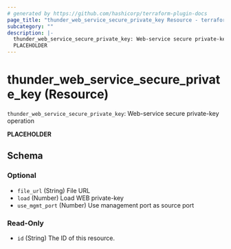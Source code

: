 ```yaml
---
# generated by https://github.com/hashicorp/terraform-plugin-docs
page_title: "thunder_web_service_secure_private_key Resource - terraform-provider-thunder"
subcategory: ""
description: |-
  thunder_web_service_secure_private_key: Web-service secure private-key operation
  PLACEHOLDER
---
```


# thunder_web_service_secure_private_key (Resource)

`thunder_web_service_secure_private_key`: Web-service secure private-key operation

__PLACEHOLDER__



<!-- schema generated by tfplugindocs -->
## Schema

### Optional

- `file_url` (String) File URL
- `load` (Number) Load WEB private-key
- `use_mgmt_port` (Number) Use management port as source port

### Read-Only

- `id` (String) The ID of this resource.


